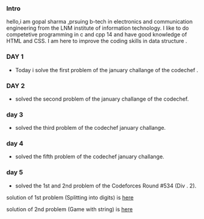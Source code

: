### Intro

hello,i am gopal sharma ,prsuing b-tech in electronics and communication engineering from the LNM institute of information technology.
I like to do competetive programming in c and cpp 14 and have good knowledge of HTML and CSS.
I am here to improve the coding skills in data structure .

###   DAY 1

* Today i solve the first problem of the january challange of the codechef .

### DAY 2
* solved the second problem of the january challange of the codechef.


### day 3
* solved the third problem of the codechef january challange.

### day 4
* solved the fifth problem of the codechef january challange.

### day 5
* solved the 1st and 2nd problem of the Codeforces Round #534 (Div . 2).

solution of 1st problem (Splitting into digits) is [here](https://ideone.com/uSpZ5n)

solution of 2nd problem (Game with string) is [here](https://ideone.com/kqXhpA)
 
